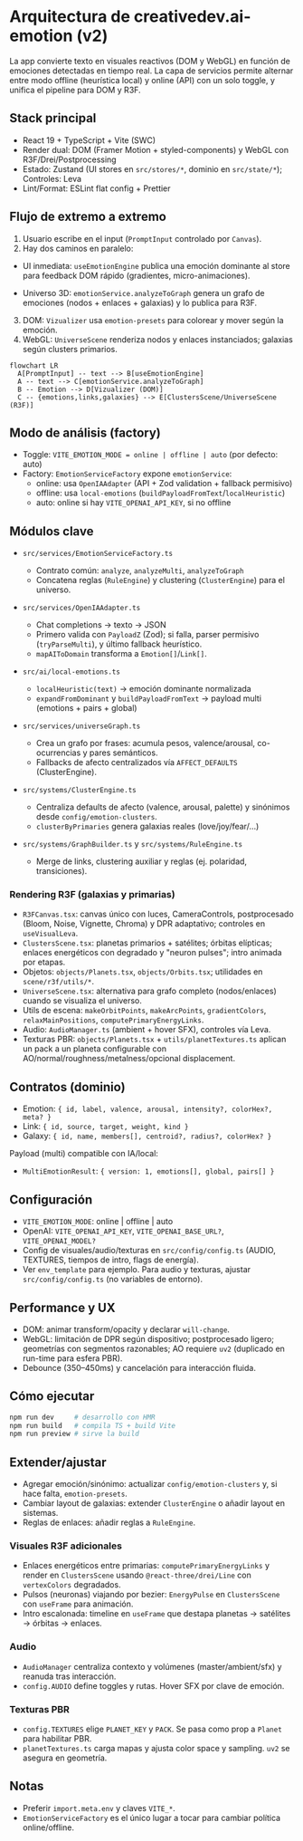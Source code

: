 # Arquitectura de creativedev.ai-emotion (v2)

La app convierte texto en visuales reactivos (DOM y WebGL) en función de emociones detectadas en tiempo real. La capa de servicios permite alternar entre modo offline (heurística local) y online (API) con un solo toggle, y unifica el pipeline para DOM y R3F.

## Stack principal

- React 19 + TypeScript + Vite (SWC)
- Render dual: DOM (Framer Motion + styled-components) y WebGL con R3F/Drei/Postprocessing
- Estado: Zustand (UI stores en `src/stores/*`, dominio en `src/state/*`); Controles: Leva
- Lint/Format: ESLint flat config + Prettier

## Flujo de extremo a extremo

1. Usuario escribe en el input (`PromptInput` controlado por `Canvas`).
2. Hay dos caminos en paralelo:

- UI inmediata: `useEmotionEngine` publica una emoción dominante al store para feedback DOM rápido (gradientes, micro-animaciones).

- Universo 3D: `emotionService.analyzeToGraph` genera un grafo de emociones (nodos + enlaces + galaxias) y lo publica para R3F.

3. DOM: `Vizualizer` usa `emotion-presets` para colorear y mover según la emoción.
4. WebGL: `UniverseScene` renderiza nodos y enlaces instanciados; galaxias según clusters primarios.

```mermaid
flowchart LR
  A[PromptInput] -- text --> B[useEmotionEngine]
  A -- text --> C[emotionService.analyzeToGraph]
  B -- Emotion --> D[Vizualizer (DOM)]
  C -- {emotions,links,galaxies} --> E[ClustersScene/UniverseScene (R3F)]
```

## Modo de análisis (factory)

- Toggle: `VITE_EMOTION_MODE = online | offline | auto` (por defecto: auto)
- Factory: `EmotionServiceFactory` expone `emotionService`:
  - online: usa `OpenIAAdapter` (API + Zod validation + fallback permisivo)
  - offline: usa `local-emotions` (`buildPayloadFromText`/`localHeuristic`)
  - auto: online si hay `VITE_OPENAI_API_KEY`, si no offline

## Módulos clave

- `src/services/EmotionServiceFactory.ts`
  - Contrato común: `analyze`, `analyzeMulti`, `analyzeToGraph`
  - Concatena reglas (`RuleEngine`) y clustering (`ClusterEngine`) para el universo.

- `src/services/OpenIAAdapter.ts`
  - Chat completions → texto → JSON
  - Primero valida con `PayloadZ` (Zod); si falla, parser permisivo (`tryParseMulti`), y último fallback heurístico.
  - `mapAIToDomain` transforma a `Emotion[]`/`Link[]`.

- `src/ai/local-emotions.ts`
  - `localHeuristic(text)` → emoción dominante normalizada
  - `expandFromDominant` y `buildPayloadFromText` → payload multi (emotions + pairs + global)

- `src/services/universeGraph.ts`
  - Crea un grafo por frases: acumula pesos, valence/arousal, co-ocurrencias y pares semánticos.
  - Fallbacks de afecto centralizados vía `AFFECT_DEFAULTS` (ClusterEngine).

- `src/systems/ClusterEngine.ts`
  - Centraliza defaults de afecto (valence, arousal, palette) y sinónimos desde `config/emotion-clusters`.
  - `clusterByPrimaries` genera galaxias reales (love/joy/fear/…)

- `src/systems/GraphBuilder.ts` y `src/systems/RuleEngine.ts`
  - Merge de links, clustering auxiliar y reglas (ej. polaridad, transiciones).

### Rendering R3F (galaxias y primarias)

- `R3FCanvas.tsx`: canvas único con luces, CameraControls, postprocesado (Bloom, Noise, Vignette, Chroma) y DPR adaptativo; controles en `useVisualLeva`.
- `ClustersScene.tsx`: planetas primarios + satélites; órbitas elípticas; enlaces energéticos con degradado y "neuron pulses"; intro animada por etapas.
- Objetos: `objects/Planets.tsx`, `objects/Orbits.tsx`; utilidades en `scene/r3f/utils/*`.
- `UniverseScene.tsx`: alternativa para grafo completo (nodos/enlaces) cuando se visualiza el universo.
- Utils de escena: `makeOrbitPoints`, `makeArcPoints`, `gradientColors`, `relaxMainPositions`, `computePrimaryEnergyLinks`.
- Audio: `AudioManager.ts` (ambient + hover SFX), controles vía Leva.
- Texturas PBR: `objects/Planets.tsx` + `utils/planetTextures.ts` aplican un pack a un planeta configurable con AO/normal/roughness/metalness/opcional displacement.

## Contratos (dominio)

- Emotion: `{ id, label, valence, arousal, intensity?, colorHex?, meta? }`
- Link: `{ id, source, target, weight, kind }`
- Galaxy: `{ id, name, members[], centroid?, radius?, colorHex? }`

Payload (multi) compatible con IA/local:

- `MultiEmotionResult`: `{ version: 1, emotions[], global, pairs[] }`

## Configuración

- `VITE_EMOTION_MODE`: online | offline | auto
- OpenAI: `VITE_OPENAI_API_KEY`, `VITE_OPENAI_BASE_URL?`, `VITE_OPENAI_MODEL?`
- Config de visuales/audio/texturas en `src/config/config.ts` (AUDIO, TEXTURES, tiempos de intro, flags de energía).
- Ver `env_template` para ejemplo. Para audio y texturas, ajustar `src/config/config.ts` (no variables de entorno).

## Performance y UX

- DOM: animar transform/opacity y declarar `will-change`.
- WebGL: limitación de DPR según dispositivo; postprocesado ligero; geometrías con segmentos razonables; AO requiere `uv2` (duplicado en run-time para esfera PBR).
- Debounce (350–450ms) y cancelación para interacción fluida.

## Cómo ejecutar

```powershell
npm run dev     # desarrollo con HMR
npm run build   # compila TS + build Vite
npm run preview # sirve la build
```

## Extender/ajustar

- Agregar emoción/sinónimo: actualizar `config/emotion-clusters` y, si hace falta, `emotion-presets`.
- Cambiar layout de galaxias: extender `ClusterEngine` o añadir layout en sistemas.
- Reglas de enlaces: añadir reglas a `RuleEngine`.

### Visuales R3F adicionales

- Enlaces energéticos entre primarias: `computePrimaryEnergyLinks` y render en `ClustersScene` usando `@react-three/drei/Line` con `vertexColors` degradados.
- Pulsos (neuronas) viajando por bezier: `EnergyPulse` en `ClustersScene` con `useFrame` para animación.
- Intro escalonada: timeline en `useFrame` que destapa planetas → satélites → órbitas → enlaces.

### Audio

- `AudioManager` centraliza contexto y volúmenes (master/ambient/sfx) y reanuda tras interacción.
- `config.AUDIO` define toggles y rutas. Hover SFX por clave de emoción.

### Texturas PBR

- `config.TEXTURES` elige `PLANET_KEY` y `PACK`. Se pasa como prop a `Planet` para habilitar PBR.
- `planetTextures.ts` carga mapas y ajusta color space y sampling. `uv2` se asegura en geometría.

## Notas

- Preferir `import.meta.env` y claves `VITE_*`.
- `EmotionServiceFactory` es el único lugar a tocar para cambiar política online/offline.
